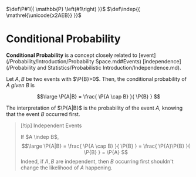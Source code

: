 $\def\P#1{{ \mathbb{P} \left(#1\right) }}$
$\def\indep{{ \mathrel{\unicode{x2AEB}} }}$

# Conditional Probability

**Conditional Probability** is a concept closely related to [event](/Probability/Introduction/Probability Space.md#Events) [independence](/Probability and Statistics/Probabilistic Introduction/Independence.md).

Let $A,B$ be two events with $\P{B}>0$. Then, the conditional probability of $A$ *given* $B$ is

$$\large
	\P{A|B} = \frac{ \P{A \cap B} }{ \P{B} }
$$

The interpretation of $\P{A|B}$ is the probability of the event $A$, knowing that the event $B$ occurred first.

> [!tip] Independent Events
> 
> If $A \indep B$,
> $$\large
> 	\P{A|B} = \frac{ \P{A \cap B} }{ \P{B} }
> 	= \frac{ \P{A}\P{B} }{ \P{B} }
> 	= \P{A}
> $$
> Indeed, if $A,B$ are independent, then $B$ occurring first shouldn't change the likelihood of $A$ happening.
